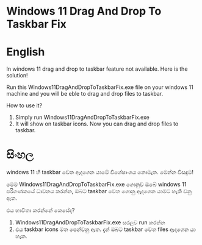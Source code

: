 # Windows 11 Drag And Drop To Taskbar Fix

# English

In windows 11 drag and drop to taskbar feature not available. Here is the solution!

Run this Windows11DragAndDropToTaskbarFix.exe file on your windows 11 machine and you will be eble to drag and drop files to taskbar.

How to use it?

1. Simply run Windows11DragAndDropToTaskbarFix.exe
2. It will show on taskbar icons. Now you can drag and drop files to taskbar.

# සිංහල

windows 11 හි taskbar වෙත ඇදගෙන යාමේ විශේෂාංගය නොමැත. මෙන්න විසඳුම!

මෙම Windows11DragAndDropToTaskbarFix.exe ගොනුව ඔබේ windows 11 පරිගණකයේ ධාවනය කරන්න, ඔබට taskbar වෙත ගොනු ඇදගෙන යාමට හැකි වනු ඇත.

එය භාවිතා කරන්නේ කෙසේද?

1. Windows11DragAndDropToTaskbarFix.exe සරලව run කරන්න
2. එය taskbar icons මත පෙන්වනු ඇත. දැන් ඔබට taskbar වෙත files ඇදගෙන යා හැක.
